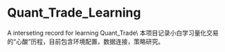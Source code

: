 # Quant_Trade_Learning
A interseting record for learning Quant_Trade\\
本项目记录小白学习量化交易的“心酸”历程，目前包含环境配置，数据连接，策略研究。
